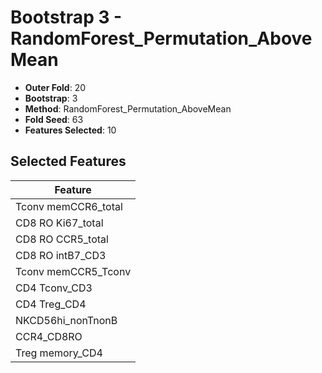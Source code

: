 # Bootstrap 3 - RandomForest_Permutation_AboveMean

- **Outer Fold**: 20
- **Bootstrap**: 3
- **Method**: RandomForest_Permutation_AboveMean
- **Fold Seed**: 63
- **Features Selected**: 10

## Selected Features

| Feature |
|---------|
| Tconv memCCR6_total |
| CD8 RO Ki67_total |
| CD8 RO CCR5_total |
| CD8 RO intB7_CD3 |
| Tconv memCCR5_Tconv |
| CD4 Tconv_CD3 |
| CD4 Treg_CD4 |
| NKCD56hi_nonTnonB |
| CCR4_CD8RO |
| Treg memory_CD4 |
